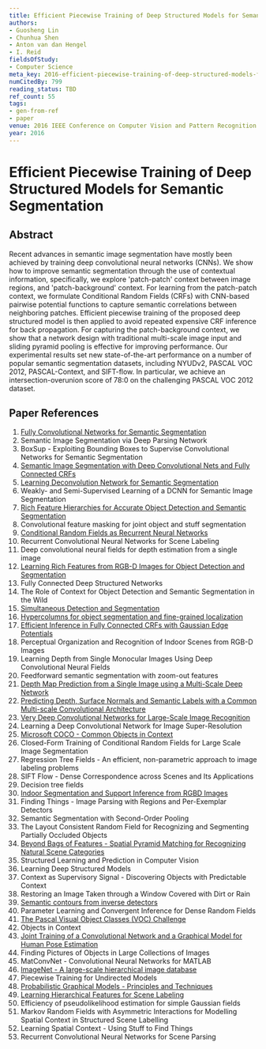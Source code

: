 ```yaml
---
title: Efficient Piecewise Training of Deep Structured Models for Semantic Segmentation
authors:
- Guosheng Lin
- Chunhua Shen
- Anton van dan Hengel
- I. Reid
fieldsOfStudy:
- Computer Science
meta_key: 2016-efficient-piecewise-training-of-deep-structured-models-for-semantic-segmentation
numCitedBy: 799
reading_status: TBD
ref_count: 55
tags:
- gen-from-ref
- paper
venue: 2016 IEEE Conference on Computer Vision and Pattern Recognition (CVPR)
year: 2016
---
```


# Efficient Piecewise Training of Deep Structured Models for Semantic Segmentation

## Abstract

Recent advances in semantic image segmentation have mostly been achieved by training deep convolutional neural networks (CNNs). We show how to improve semantic segmentation through the use of contextual information, specifically, we explore 'patch-patch' context between image regions, and 'patch-background' context. For learning from the patch-patch context, we formulate Conditional Random Fields (CRFs) with CNN-based pairwise potential functions to capture semantic correlations between neighboring patches. Efficient piecewise training of the proposed deep structured model is then applied to avoid repeated expensive CRF inference for back propagation. For capturing the patch-background context, we show that a network design with traditional multi-scale image input and sliding pyramid pooling is effective for improving performance. Our experimental results set new state-of-the-art performance on a number of popular semantic segmentation datasets, including NYUDv2, PASCAL VOC 2012, PASCAL-Context, and SIFT-flow. In particular, we achieve an intersection-overunion score of 78:0 on the challenging PASCAL VOC 2012 dataset.

## Paper References

1. [Fully Convolutional Networks for Semantic Segmentation](2017-fully-convolutional-networks-for-semantic-segmentation)
2. Semantic Image Segmentation via Deep Parsing Network
3. BoxSup - Exploiting Bounding Boxes to Supervise Convolutional Networks for Semantic Segmentation
4. [Semantic Image Segmentation with Deep Convolutional Nets and Fully Connected CRFs](2015-semantic-image-segmentation-with-deep-convolutional-nets-and-fully-connected-crfs)
5. [Learning Deconvolution Network for Semantic Segmentation](2015-learning-deconvolution-network-for-semantic-segmentation)
6. Weakly- and Semi-Supervised Learning of a DCNN for Semantic Image Segmentation
7. [Rich Feature Hierarchies for Accurate Object Detection and Semantic Segmentation](2014-rich-feature-hierarchies-for-accurate-object-detection-and-semantic-segmentation)
8. Convolutional feature masking for joint object and stuff segmentation
9. [Conditional Random Fields as Recurrent Neural Networks](2015-conditional-random-fields-as-recurrent-neural-networks)
10. Recurrent Convolutional Neural Networks for Scene Labeling
11. Deep convolutional neural fields for depth estimation from a single image
12. [Learning Rich Features from RGB-D Images for Object Detection and Segmentation](2014-learning-rich-features-from-rgb-d-images-for-object-detection-and-segmentation)
13. Fully Connected Deep Structured Networks
14. The Role of Context for Object Detection and Semantic Segmentation in the Wild
15. [Simultaneous Detection and Segmentation](2014-simultaneous-detection-and-segmentation)
16. [Hypercolumns for object segmentation and fine-grained localization](2015-hypercolumns-for-object-segmentation-and-fine-grained-localization)
17. [Efficient Inference in Fully Connected CRFs with Gaussian Edge Potentials](2011-efficient-inference-in-fully-connected-crfs-with-gaussian-edge-potentials)
18. Perceptual Organization and Recognition of Indoor Scenes from RGB-D Images
19. Learning Depth from Single Monocular Images Using Deep Convolutional Neural Fields
20. Feedforward semantic segmentation with zoom-out features
21. [Depth Map Prediction from a Single Image using a Multi-Scale Deep Network](2014-depth-map-prediction-from-a-single-image-using-a-multi-scale-deep-network)
22. [Predicting Depth, Surface Normals and Semantic Labels with a Common Multi-scale Convolutional Architecture](2015-predicting-depth-surface-normals-and-semantic-labels-with-a-common-multi-scale-convolutional-architecture)
23. [Very Deep Convolutional Networks for Large-Scale Image Recognition](2015-very-deep-convolutional-networks-for-large-scale-image-recognition)
24. Learning a Deep Convolutional Network for Image Super-Resolution
25. [Microsoft COCO - Common Objects in Context](2014-microsoft-coco-common-objects-in-context)
26. Closed-Form Training of Conditional Random Fields for Large Scale Image Segmentation
27. Regression Tree Fields - An efficient, non-parametric approach to image labeling problems
28. SIFT Flow - Dense Correspondence across Scenes and Its Applications
29. Decision tree fields
30. [Indoor Segmentation and Support Inference from RGBD Images](2012-indoor-segmentation-and-support-inference-from-rgbd-images)
31. Finding Things - Image Parsing with Regions and Per-Exemplar Detectors
32. Semantic Segmentation with Second-Order Pooling
33. The Layout Consistent Random Field for Recognizing and Segmenting Partially Occluded Objects
34. [Beyond Bags of Features - Spatial Pyramid Matching for Recognizing Natural Scene Categories](2006-beyond-bags-of-features-spatial-pyramid-matching-for-recognizing-natural-scene-categories)
35. Structured Learning and Prediction in Computer Vision
36. Learning Deep Structured Models
37. Context as Supervisory Signal - Discovering Objects with Predictable Context
38. Restoring an Image Taken through a Window Covered with Dirt or Rain
39. [Semantic contours from inverse detectors](2011-semantic-contours-from-inverse-detectors)
40. Parameter Learning and Convergent Inference for Dense Random Fields
41. [The Pascal Visual Object Classes (VOC) Challenge](2009-the-pascal-visual-object-classes-voc-challenge)
42. Objects in Context
43. [Joint Training of a Convolutional Network and a Graphical Model for Human Pose Estimation](2014-joint-training-of-a-convolutional-network-and-a-graphical-model-for-human-pose-estimation)
44. Finding Pictures of Objects in Large Collections of Images
45. MatConvNet - Convolutional Neural Networks for MATLAB
46. [ImageNet - A large-scale hierarchical image database](2009-imagenet-a-large-scale-hierarchical-image-database)
47. Piecewise Training for Undirected Models
48. [Probabilistic Graphical Models - Principles and Techniques](2009-probabilistic-graphical-models-principles-and-techniques)
49. [Learning Hierarchical Features for Scene Labeling](2013-learning-hierarchical-features-for-scene-labeling)
50. Efficiency of pseudolikelihood estimation for simple Gaussian fields
51. Markov Random Fields with Asymmetric Interactions for Modelling Spatial Context in Structured Scene Labelling
52. Learning Spatial Context - Using Stuff to Find Things
53. Recurrent Convolutional Neural Networks for Scene Parsing
